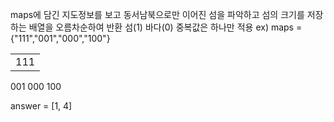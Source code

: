 maps에 담긴 지도정보를 보고 동서남북으로만 이어진 섬을 파악하고 섬의 크기를 저장하는 배열을 오름차순하여 반환
섬(1) 바다(0)
중복값은 하나만 적용
ex) maps = {"111","001","000","100"}
<table>
  <td>
111</td>
</table>
001
000
100

answer = [1, 4]

